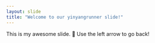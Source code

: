 ```yaml
---
layout: slide
title: "Welcome to our yinyangrunner slide!"
---
```

This is my awesome slide. :tada:
Use the left arrow to go back!
